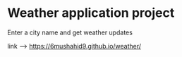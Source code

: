 # Weather application project
  Enter a city name and get weather updates
  
  link -->  https://6mushahid9.github.io/weather/
